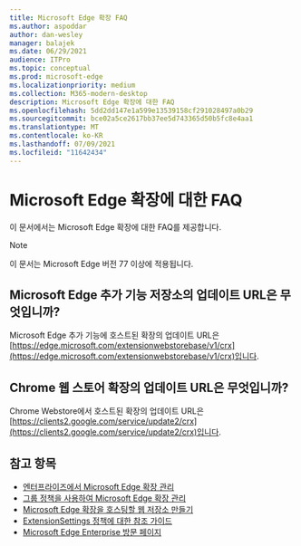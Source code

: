 ```yaml
---
title: Microsoft Edge 확장 FAQ
ms.author: aspoddar
author: dan-wesley
manager: balajek
ms.date: 06/29/2021
audience: ITPro
ms.topic: conceptual
ms.prod: microsoft-edge
ms.localizationpriority: medium
ms.collection: M365-modern-desktop
description: Microsoft Edge 확장에 대한 FAQ
ms.openlocfilehash: 5dd2dd147e1a599e13539158cf291028497a0b29
ms.sourcegitcommit: bce02a5ce2617bb37ee5d743365d50b5fc8e4aa1
ms.translationtype: MT
ms.contentlocale: ko-KR
ms.lasthandoff: 07/09/2021
ms.locfileid: "11642434"
---
```

# <a name="faq-for-microsoft-edge-extensions"></a>Microsoft Edge 확장에 대한 FAQ

이 문서에서는 Microsoft Edge 확장에 대한 FAQ를 제공합니다.

> [!NOTE]
> 이 문서는 Microsoft Edge 버전 77 이상에 적용됩니다.

## <a name="what-is-the-update-url-for-the-microsoft-edge-add-ons-store"></a>Microsoft Edge 추가 기능 저장소의 업데이트 URL은 무엇입니까?

Microsoft Edge 추가 기능에 호스트된 확장의 업데이트 URL은 [https://edge.microsoft.com/extensionwebstorebase/v1/crx](https://edge.microsoft.com/extensionwebstorebase/v1/crx)입니다.

## <a name="what-is-the-update-url-for-chrome-web-store-extensions"></a>Chrome 웹 스토어 확장의 업데이트 URL은 무엇입니까?

Chrome Webstore에서 호스트된 확장의 업데이트 URL은 [https://clients2.google.com/service/update2/crx](https://clients2.google.com/service/update2/crx)입니다.

## <a name="see-also"></a>참고 항목

- [엔터프라이즈에서 Microsoft Edge 확장 관리](microsoft-edge-manage-extensions.md)
- [그룹 정책을 사용하여 Microsoft Edge 확장 관리](microsoft-edge-manage-extensions-policies.md)
- [Microsoft Edge 확장을 호스팅할 웹 저장소 만들기](microsoft-edge-manage-extensions-webstore.md)
- [ExtensionSettings 정책에 대한 참조 가이드](microsoft-edge-manage-extensions-ref-guide.md)
- [Microsoft Edge Enterprise 방문 페이지](https://aka.ms/EdgeEnterprise)
